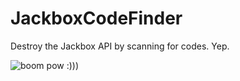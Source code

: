# JackboxCodeFinder
Destroy the Jackbox API by scanning for codes. Yep.

![boom pow :)))](https://cdn.discordapp.com/attachments/612149594733936683/767278743353819166/ezgif-5-e5c77cde5ab0.gif "iss pretty fast ngl")
